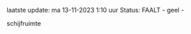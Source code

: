 laatste update: 
ma 13-11-2023  1:10   uur 
Status: FAALT - geel - 
<div class="service Y">schijfruimte</div>